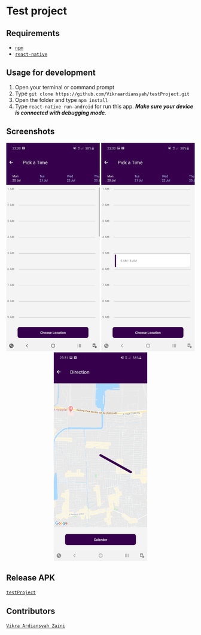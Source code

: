 # Test project



## Requirements
* [`npm`](https://www.npmjs.com/get-npm)
* [`react-native`](https://reactnative.dev/)

## Usage for development
1. Open your terminal or command prompt
2. Type `git clone https://github.com/Vikraardiansyah/testProject.git`
3. Open the folder and type `npm install`
4. Type `react-native run-android` for run this app. ***Make sure your device is connected with debugging mode***.

## Screenshots
<div align="center">
    <img width="250" src="./ss/home.jpg">
    <img width="250" src="./ss/homeaction.jpg">
    <img width="250" src="./ss/maps.jpg">
</div>

## Release APK
[`testProject`](https://drive.google.com/file/d/1DSJDtmyT3qEfLI40aIfz_QNrBA99iYeR/view?usp=sharing)


## Contributors
[`Vikra Ardiansyah Zaini`](https://github.com/Vikraardiansyah)
